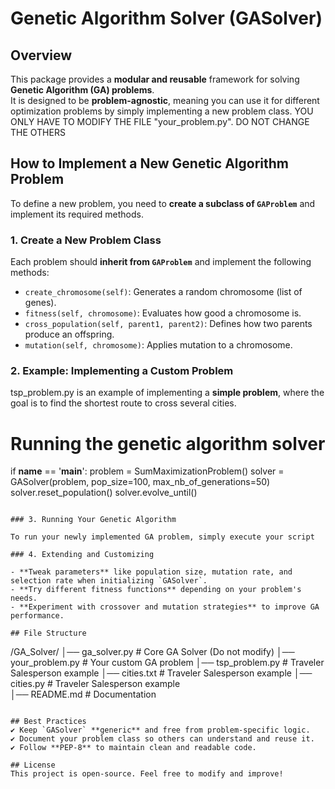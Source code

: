 # Genetic Algorithm Solver (GASolver)

## Overview
This package provides a **modular and reusable** framework for solving **Genetic Algorithm (GA) problems**.  
It is designed to be **problem-agnostic**, meaning you can use it for different optimization problems by simply implementing a new problem class.
YOU ONLY HAVE TO MODIFY THE FILE "your_problem.py". DO NOT CHANGE THE OTHERS

## How to Implement a New Genetic Algorithm Problem

To define a new problem, you need to **create a subclass of `GAProblem`** and implement its required methods.

### 1. Create a New Problem Class

Each problem should **inherit from `GAProblem`** and implement the following methods:

- `create_chromosome(self)`: Generates a random chromosome (list of genes).
- `fitness(self, chromosome)`: Evaluates how good a chromosome is.
- `cross_population(self, parent1, parent2)`: Defines how two parents produce an offspring.
- `mutation(self, chromosome)`: Applies mutation to a chromosome.

### 2. Example: Implementing a Custom Problem

tsp_problem.py is an example of implementing a **simple problem**, where the goal is to find the shortest route to cross several cities.


# Running the genetic algorithm solver
if __name__ == '__main__':
    problem = SumMaximizationProblem()
    solver = GASolver(problem, pop_size=100, max_nb_of_generations=50)
    solver.reset_population()
    solver.evolve_until()
```

### 3. Running Your Genetic Algorithm

To run your newly implemented GA problem, simply execute your script

### 4. Extending and Customizing

- **Tweak parameters** like population size, mutation rate, and selection rate when initializing `GASolver`.
- **Try different fitness functions** depending on your problem's needs.
- **Experiment with crossover and mutation strategies** to improve GA performance.

## File Structure

```
/GA_Solver/
│── ga_solver.py          # Core GA Solver (Do not modify)
│── your_problem.py       # Your custom GA problem
│── tsp_problem.py        # Traveler Salesperson example
│── cities.txt            # Traveler Salesperson example
│── cities.py             # Traveler Salesperson example			
│── README.md             # Documentation
```

## Best Practices
✔ Keep `GASolver` **generic** and free from problem-specific logic.  
✔ Document your problem class so others can understand and reuse it.  
✔ Follow **PEP-8** to maintain clean and readable code.  

## License
This project is open-source. Feel free to modify and improve! 
